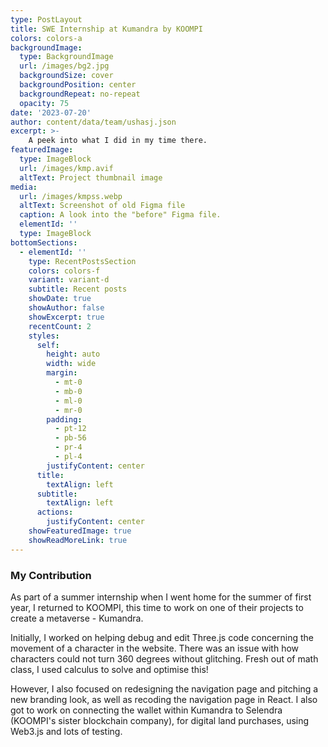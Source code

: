 ```yaml
---
type: PostLayout
title: SWE Internship at Kumandra by KOOMPI
colors: colors-a
backgroundImage:
  type: BackgroundImage
  url: /images/bg2.jpg
  backgroundSize: cover
  backgroundPosition: center
  backgroundRepeat: no-repeat
  opacity: 75
date: '2023-07-20'
author: content/data/team/ushasj.json
excerpt: >-
    A peek into what I did in my time there.
featuredImage:
  type: ImageBlock
  url: /images/kmp.avif
  altText: Project thumbnail image
media:
  url: /images/kmpss.webp
  altText: Screenshot of old Figma file
  caption: A look into the "before" Figma file.
  elementId: ''
  type: ImageBlock
bottomSections:
  - elementId: ''
    type: RecentPostsSection
    colors: colors-f
    variant: variant-d
    subtitle: Recent posts
    showDate: true
    showAuthor: false
    showExcerpt: true
    recentCount: 2
    styles:
      self:
        height: auto
        width: wide
        margin:
          - mt-0
          - mb-0
          - ml-0
          - mr-0
        padding:
          - pt-12
          - pb-56
          - pr-4
          - pl-4
        justifyContent: center
      title:
        textAlign: left
      subtitle:
        textAlign: left
      actions:
        justifyContent: center
    showFeaturedImage: true
    showReadMoreLink: true
---
```


### My Contribution
As part of a summer internship when I went home for the summer of first year, I returned to KOOMPI, this time to work on one of their projects to create a metaverse - Kumandra. 

Initially, I worked on helping debug and edit Three.js code concerning the movement of a character in the website. There was an issue with how characters could not turn 360 degrees without glitching. Fresh out of math class, I used calculus to solve and optimise this!

However, I also focused on redesigning the navigation page and pitching a new branding look, as well as recoding the navigation page in React. I also got to work on connecting the wallet within Kumandra to Selendra (KOOMPI's sister blockchain company), for digital land purchases, using Web3.js and lots of testing.